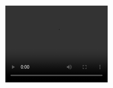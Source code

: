 <video src="https://drive.google.com/file/d/1iqVw4Uy5Goq1rucoy_HuKBPiIwT2I1g4/preview" width="320" height="240" controls></video>
